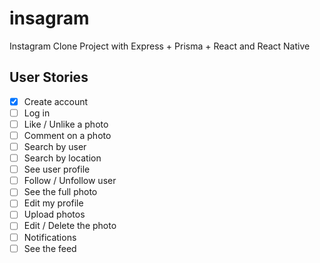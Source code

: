 # insagram
Instagram Clone Project with Express + Prisma + React and React Native


## User Stories
- [x] Create account
- [ ] Log in
- [ ] Like / Unlike a photo
- [ ] Comment on a photo
- [ ] Search by user
- [ ] Search by location
- [ ] See user profile
- [ ] Follow / Unfollow user
- [ ] See the full photo
- [ ] Edit my profile
- [ ] Upload photos
- [ ] Edit / Delete the photo
- [ ] Notifications
- [ ] See the feed